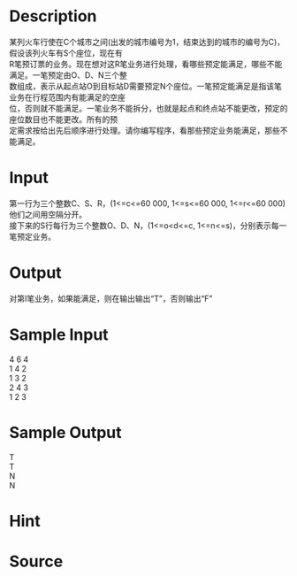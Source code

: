 
# Description

<div class="content"><div>某列火车行使在C个城市之间(出发的城市编号为1，结束达到的城市的编号为C)，假设该列火车有S个座位，现在有</div>
<div>R笔预订票的业务。现在想对这R笔业务进行处理，看哪些预定能满足，哪些不能满足。一笔预定由O、D、N三个整</div>
<div>数组成，表示从起点站O到目标站D需要预定N个座位。一笔预定能满足是指该笔业务在行程范围内有能满足的空座</div>
<div>位，否则就不能满足。一笔业务不能拆分，也就是起点和终点站不能更改，预定的座位数目也不能更改。所有的预</div>
<div>定需求按给出先后顺序进行处理。请你编写程序，看那些预定业务能满足，那些不能满足。</div></div>

# Input

<div class="content"><div>第一行为三个整数C、S、R，(1&lt;=c&lt;=60 000, 1&lt;=s&lt;=60 000, 1&lt;=r&lt;=60 000)他们之间用空隔分开。</div>
<div>接下来的S行每行为三个整数O、D、N，(1&lt;=o&lt;d&lt;=c, 1&lt;=n&lt;=s)，分别表示每一笔预定业务。</div></div>

# Output

<div class="content"><div>
<div>对第I笔业务，如果能满足，则在输出输出“T”，否则输出“F”</div>
</div></div>

# Sample Input

<div class="content"><span class="sampledata">4 6 4<br/>
1 4 2<br/>
1 3 2<br/>
2 4 3<br/>
1 2 3</span></div>

# Sample Output

<div class="content"><span class="sampledata">T<br/>
T<br/>
N<br/>
N</span></div>

# Hint

<div class="content"><p></p></div>

# Source

<div class="content"><p><a href="problemset.php?search="></a></p></div>

